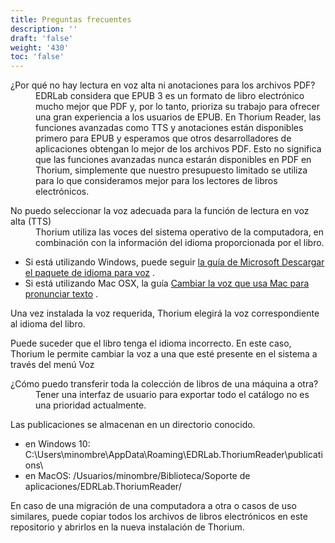 ```yaml
---
title: Preguntas frecuentes
description: ''
draft: 'false'
weight: '430'
toc: 'false'
---
```


  <dl>
    <dt id="PDFsupport">¿Por qué no hay lectura en voz alta ni anotaciones para los archivos PDF?     </dt>
    <dd>EDRLab considera que EPUB 3 es un formato de libro electrónico mucho mejor que PDF y, por lo tanto, prioriza su trabajo para ofrecer una gran experiencia a los usuarios de EPUB. En Thorium Reader, las funciones avanzadas como TTS y anotaciones están disponibles primero para EPUB y esperamos que otros desarrolladores de aplicaciones obtengan lo mejor de los archivos PDF. Esto no significa que las funciones avanzadas nunca estarán disponibles en PDF en Thorium, simplemente que nuestro presupuesto limitado se utiliza para lo que consideramos mejor para los lectores de libros electrónicos.     </dd>
  </dl>


  <dl>
    <dt id="TTSvoices">No puedo seleccionar la voz adecuada para la función de lectura en voz alta (TTS)</dt>
    <dd>Thorium utiliza las voces del sistema operativo de la computadora, en combinación con la información del idioma proporcionada por el libro. </dd>
</dl>

- Si está utilizando Windows, puede seguir [la guía de Microsoft Descargar el paquete de idioma para voz](https://support.microsoft.com/en-us/windows/download-language-pack-for-speech-24d06ef3-ca09-ddcc-70a0-63606fd16394) .
- Si está utilizando Mac OSX, la guía [Cambiar la voz que usa Mac para pronunciar texto](https://support.apple.com/guide/mac-help/change-the-voice-your-mac-uses-to-speak-text-mchlp2290/mac) .

Una vez instalada la voz requerida, Thorium elegirá la voz correspondiente al idioma del libro.

Puede suceder que el libro tenga el idioma incorrecto. En este caso, Thorium le permite cambiar la voz a una que esté presente en el sistema a través del menú Voz

  


  <dl>
    <dt id="localStorage">¿Cómo puedo transferir toda la colección de libros de una máquina a otra?</dt>
    <dd> Tener una interfaz de usuario para exportar todo el catálogo no es una prioridad actualmente.  </dd>
</dl>

Las publicaciones se almacenan en un directorio conocido.

- en Windows 10: C:\Users\minombre\AppData\Roaming\EDRLab.ThoriumReader\publications\
- en MacOS: /Usuarios/minombre/Biblioteca/Soporte de aplicaciones/EDRLab.ThoriumReader/

En caso de una migración de una computadora a otra o casos de uso similares, puede copiar todos los archivos de libros electrónicos en este repositorio y abrirlos en la nueva instalación de Thorium.

  
  

